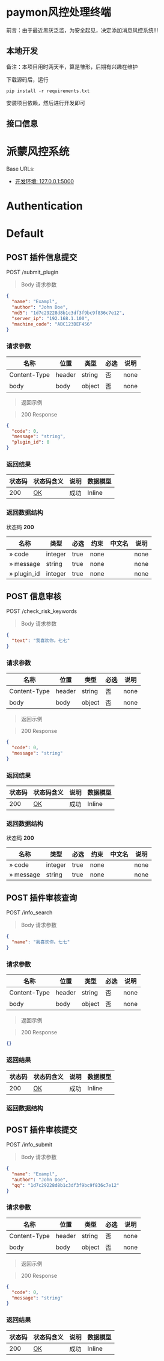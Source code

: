 # paymon风控处理终端
前言：由于最近黑灰泛滥，为安全起见，决定添加消息风控系统!!!

## 本地开发
备注：本项目用时两天半，算是雏形，后期有兴趣在维护

下载源码后，运行
```
pip install -r requirements.txt
```
安装项目依赖，然后进行开发即可

## 接口信息

# 派蒙风控系统

Base URLs:

* <a href="http://dev-cn.your-api-server.com">开发环境: 127.0.0.1:5000</a>
# Authentication

# Default

## POST 插件信息提交

POST /submit_plugin

> Body 请求参数

```json
{
  "name": "Exampl",
  "author": "John Doe",
  "md5": "1d7c29228d8b1c3df3f9bc9f836c7e12",
  "server_ip": "192.168.1.100",
  "machine_code": "ABC123DEF456"
}
```

### 请求参数

|名称|位置|类型|必选|说明|
|---|---|---|---|---|
|Content-Type|header|string| 否 |none|
|body|body|object| 否 |none|

> 返回示例

> 200 Response

```json
{
  "code": 0,
  "message": "string",
  "plugin_id": 0
}
```

### 返回结果

|状态码|状态码含义|说明|数据模型|
|---|---|---|---|
|200|[OK](https://tools.ietf.org/html/rfc7231#section-6.3.1)|成功|Inline|

### 返回数据结构

状态码 **200**

|名称|类型|必选|约束|中文名|说明|
|---|---|---|---|---|---|
|» code|integer|true|none||none|
|» message|string|true|none||none|
|» plugin_id|integer|true|none||none|

## POST 信息审核

POST /check_risk_keywords

> Body 请求参数

```json
{
  "text": "我喜欢你。七七"
}
```

### 请求参数

|名称|位置|类型|必选|说明|
|---|---|---|---|---|
|Content-Type|header|string| 否 |none|
|body|body|object| 否 |none|

> 返回示例

> 200 Response

```json
{
  "code": 0,
  "message": "string"
}
```

### 返回结果

|状态码|状态码含义|说明|数据模型|
|---|---|---|---|
|200|[OK](https://tools.ietf.org/html/rfc7231#section-6.3.1)|成功|Inline|

### 返回数据结构

状态码 **200**

|名称|类型|必选|约束|中文名|说明|
|---|---|---|---|---|---|
|» code|integer|true|none||none|
|» message|string|true|none||none|

## POST 插件审核查询

POST /info_search

> Body 请求参数

```json
{
  "name": "我喜欢你。七七"
}
```

### 请求参数

|名称|位置|类型|必选|说明|
|---|---|---|---|---|
|Content-Type|header|string| 否 |none|
|body|body|object| 否 |none|

> 返回示例

> 200 Response

```json
{}
```

### 返回结果

|状态码|状态码含义|说明|数据模型|
|---|---|---|---|
|200|[OK](https://tools.ietf.org/html/rfc7231#section-6.3.1)|成功|Inline|

### 返回数据结构

## POST 插件审核提交

POST /info_submit

> Body 请求参数

```json
{
  "name": "Exampl",
  "author": "John Doe",
  "qq": "1d7c29228d8b1c3df3f9bc9f836c7e12"
}
```

### 请求参数

|名称|位置|类型|必选|说明|
|---|---|---|---|---|
|Content-Type|header|string| 否 |none|
|body|body|object| 否 |none|

> 返回示例

> 200 Response

```json
{
  "code": 0,
  "message": "string"
}
```

### 返回结果

|状态码|状态码含义|说明|数据模型|
|---|---|---|---|
|200|[OK](https://tools.ietf.org/html/rfc7231#section-6.3.1)|成功|Inline|




